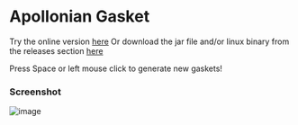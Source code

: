 # Apollonian Gasket

Try the online version [here](https://thanosfisherman.github.io/ApollonianGasket/) Or download the jar file and/or linux binary from the releases section [here](https://github.com/ThanosFisherman/ApollonianGasket/releases)

Press Space or left mouse click to generate new gaskets!

### Screenshot
![image](https://github.com/ThanosFisherman/ApollonianGasket/assets/4888330/4b14f4b7-d424-4fbe-99e3-cb8f6358a602)

